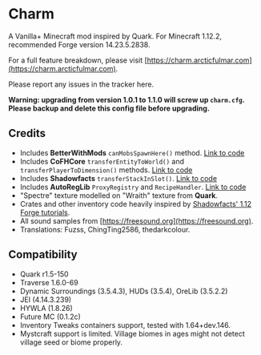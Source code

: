 # Charm

A Vanilla+ Minecraft mod inspired by Quark.  For Minecraft 1.12.2, recommended Forge version 14.23.5.2838.

For a full feature breakdown, please visit [https://charm.arcticfulmar.com](https://charm.arcticfulmar.com).

Please report any issues in the tracker here.

**Warning: upgrading from version 1.0.1 to 1.1.0 will screw up `charm.cfg`. Please backup and delete this config file before upgrading.**

## Credits

* Includes **BetterWithMods** `canMobsSpawnHere()` method.  [Link to code](https://github.com/DaedalusGame/BetterWithMods/blob/bf630aa1fade156ce8fae0d769ad745a4161b0ba/src/main/java/betterwithmods/event/PotionEventHandler.java)
* Includes **CoFHCore** `transferEntityToWorld()` and `transferPlayerToDimension()` methods.  [Link to code](https://github.com/CoFH/CoFHCore/blob/1.12/src/main/java/cofh/core/util/helpers/EntityHelper.java)
* Includes **Shadowfacts** `transferStackInSlot()`.  [Link to code](https://github.com/shadowfacts/ShadowMC/blob/1.11/src/main/java/net/shadowfacts/shadowmc/inventory/ContainerBase.java)
* Includes **AutoRegLib** `ProxyRegistry` and `RecipeHandler`.  [Link to code](https://github.com/Vazkii/AutoRegLib/blob/master/src/main/java/vazkii/arl/util/ProxyRegistry.java)
* "Spectre" texture modelled on "Wraith" texture from **Quark**.
* Crates and other inventory code heavily inspired by [Shadowfacts' 1.12 Forge tutorials](https://shadowfacts.net/tutorials/forge-modding-112/).
* All sound samples from [https://freesound.org](https://freesound.org).
* Translations: Fuzss, ChingTing2586, thedarkcolour.

## Compatibility

* Quark r1.5-150
* Traverse 1.6.0-69
* Dynamic Surroundings (3.5.4.3), HUDs (3.5.4), OreLib (3.5.2.2)
* JEI (4.14.3.239)
* HYWLA (1.8.26)
* Future MC (0.1.2c)
* Inventory Tweaks containers support, tested with 1.64+dev.146.
* Mystcraft support is limited. Village biomes in ages might not detect village seed or biome properly.